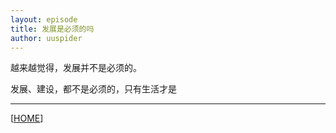 ```yaml
---
layout: episode
title: 发展是必须的吗
author: uuspider
---
```

越来越觉得，发展并不是必须的。

发展、建设，都不是必须的，只有生活才是

***

[[HOME][episode]]

[episode]:http://about.uuspider.com/2019/06/02/episodeindex.html
